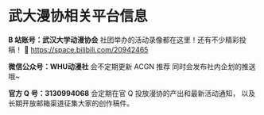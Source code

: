 # 武大漫协相关平台信息

**B 站账号：武汉大学动漫协会**
社团举办的活动录像都在这里！还有不少精彩投稿！
🔗 https://space.bilibili.com/20942465

**微信公众号：WHU动漫社**
会不定期更新 ACGN 推荐
同时会发布社内企划的推送哦~

**官方 Q 号：3130994068**
会定期在官 Q 投放漫协的产出和最新活动通知，
以及长期开放邮箱渠道征集大家的创作稿件。

